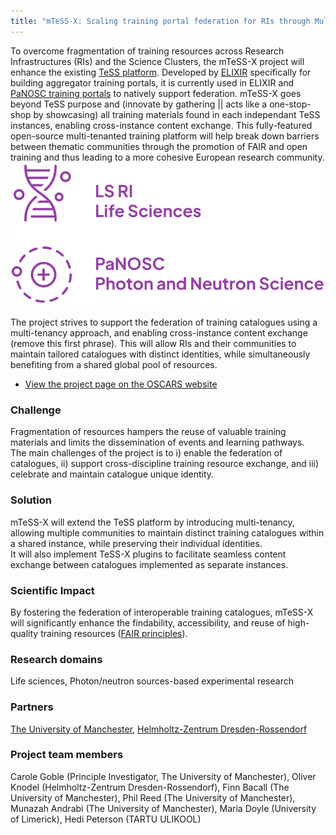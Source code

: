 ```yaml
---
title: "mTeSS-X: Scaling training portal federation for RIs through Multi-tenanting and Exchange"
---
```


<div class="row">
  <div class="col-12 col-lg-8">
    To overcome fragmentation of training resources across Research Infrastructures (RIs)
    and the Science Clusters, the mTeSS-X project will enhance the existing 
    <a href="https://tess.elixir-europe.org/about">TeSS platform</a>. 
    Developed by <a href="https://elixir-europe.org/">ELIXIR</a> specifically 
    for building aggregator training portals, it is currently used in ELIXIR and 
    <a href="https://www.panosc.eu/training-catalogue/">PaNOSC training portals</a> 
    to natively support federation. 
    mTeSS-X goes beyond TeSS purpose and (innovate by gathering || acts like a one-stop-shop by showcasing)
    all training materials found in each independant TeSS instances, 
    enabling cross-instance content exchange.
    This fully-featured open-source multi-tenanted training platform will help break down 
    barriers between thematic communities through the promotion of FAIR 
    and open training and thus leading to a 
    more cohesive European research community.
  </div>
  
  <div class="col-12 col-lg-4"><img src="images/ri-350x160.svg" alt="Research Infrastructures for life sciences and photo neutron sciences" /></div>
</div>

The project strives to support the federation of training catalogues using a multi-tenancy approach, and enabling cross-instance content exchange (remove this first phrase). This will allow RIs and their communities to maintain tailored catalogues with distinct identities, while simultaneously benefiting from a shared global pool of resources.

* [View the project page on the OSCARS website](https://www.oscars-project.eu/projects/mtess-x-scaling-training-portal-federation-ris-through-multi-tenanting-and-exchange)

<div class="row index-splash">
  <div class="col-12 col-md-4 col-lg-4">
    <h3>Challenge</h3>
    <p>Fragmentation of resources hampers the reuse of valuable training materials
      and limits the dissemination of events and learning pathways. <br/>
      The main challenges of the project is to i) enable the federation of catalogues,
      ii) support cross-discipline training resource exchange, and iii) celebrate and maintain
      catalogue unique identity. </p>
  </div>

  <div class="col-12 col-md-4 col-lg-4">
    <h3>Solution</h3>
    <p>mTeSS-X will extend the TeSS platform by introducing multi-tenancy, allowing
     multiple communities to maintain distinct training catalogues within a shared
     instance, while preserving their individual identities.<br/>
     It will also implement TeSS-X plugins to facilitate seamless content exchange between
     catalogues implemented as separate instances. </p>
  </div>

  <div class="col-12 col-med-4 col-lg-4">
    <h3>Scientific Impact</h3>
    <p>By fostering the federation of interoperable training catalogues, mTeSS-X will
      significantly enhance the findability, accessibility, and reuse of high-quality training
      resources (<a href="https://www.go-fair.org/fair-principles/">FAIR principles</a>). </p>
  </div>
</div>

### Research domains
Life sciences, Photon/neutron sources-based experimental research

### Partners
[The University of Manchester](https://www.manchester.ac.uk/), [Helmholtz-Zentrum Dresden-Rossendorf](https://www.hzdr.de/db/Cms?pOid=44909&pNid=0&pLang=en)

### Project team members
Carole Goble (Principle Investigator, The University of Manchester), Oliver Knodel (Helmholtz-Zentrum Dresden-Rossendorf), Finn Bacall (The University of Manchester), Phil Reed (The University of Manchester), Munazah Andrabi (The University of Manchester), Maria Doyle (University of Limerick), Hedi Peterson (TARTU ULIKOOL)